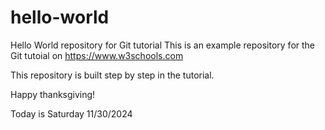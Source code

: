 # hello-world
Hello World repository for Git tutorial
This is an example repository for the Git tutoial on https://www.w3schools.com

This repository is built step by step in the tutorial.

Happy thanksgiving!

Today is Saturday 11/30/2024
